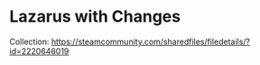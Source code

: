 # Lazarus with Changes
 Collection: https://steamcommunity.com/sharedfiles/filedetails/?id=2220646019
